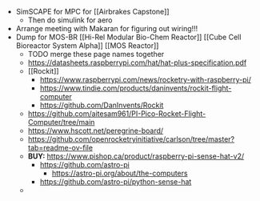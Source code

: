 - SimSCAPE for MPC for [[Airbrakes Capstone]]
	- Then do simulink for aero
- Arrange meeting with Makaran for figuring out wiring!!!
- Dump for MOS-BR [[Hi-Rel Modular Bio-Chem Reactor]] [[Cube Cell Bioreactor System Alpha]] [[MOS Reactor]]
	- TODO merge these page names together
	- https://datasheets.raspberrypi.com/hat/hat-plus-specification.pdf
	- [[Rockit]]
		- https://www.raspberrypi.com/news/rocketry-with-raspberry-pi/
		- https://www.tindie.com/products/daninvents/rockit-flight-computer
		- https://github.com/DanInvents/Rockit
	- https://github.com/aitesam961/PI-Pico-Rocket-Flight-Computer/tree/main
	- https://www.hscott.net/peregrine-board/
	- https://github.com/openrocketryinitiative/carlson/tree/master?tab=readme-ov-file
	- **BUY:** https://www.pishop.ca/product/raspberry-pi-sense-hat-v2/
		- https://github.com/astro-pi
			- https://astro-pi.org/about/the-computers
		- https://github.com/astro-pi/python-sense-hat
	-